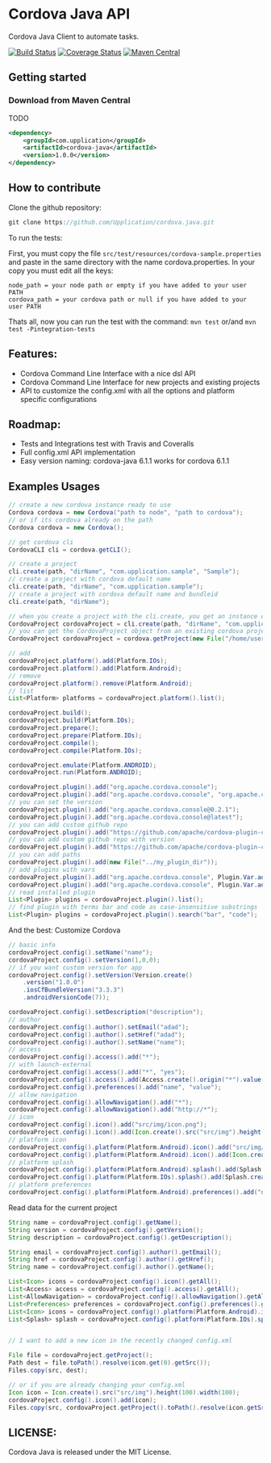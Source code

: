 # Cordova Java API

Cordova Java Client to automate tasks.


[![Build Status](https://travis-ci.org/Upplication/cordova-java.svg?branch=master)](https://travis-ci.org/Upplication/cordova-java/builds) [![Coverage Status](https://coveralls.io/repos/github/Upplication/cordova-java/badge.svg?branch=master)](https://coveralls.io/github/Upplication/cordova-java?branch=master) [![Maven Central](https://maven-badges.herokuapp.com/maven-central/com.upplication/cordova-java/badge.svg)](https://maven-badges.herokuapp.com/maven-central/com.upplication/cordova-java)

## Getting started

### Download from Maven Central

TODO

```XML
<dependency>
	<groupId>com.upplication</groupId>
	<artifactId>cordova-java</artifactId>
	<version>1.0.0</version>
</dependency>
```

## How to contribute

Clone the github repository:

```java
git clone https://github.com/Upplication/cordova.java.git
```

To run the tests:

First, you must copy the file `src/test/resources/cordova-sample.properties` and paste in the same directory with the name cordova.properties. In your copy you must edit all the keys:

```
node_path = your node path or empty if you have added to your user PATH
cordova_path = your cordova path or null if you have added to your user PATH
```

Thats all, now you can run the test with the command: `mvn test` or/and `mvn test -Pintegration-tests`

## Features:

* Cordova Command Line Interface with a nice dsl API
* Cordova Command Line Interface for new projects and existing projects
* API to customize the config.xml with all the options and platform specific configurations

## Roadmap:

* Tests and Integrations test with Travis and Coveralls
* Full config.xml API implementation
* Easy version naming: cordova-java 6.1.1 works for cordova 6.1.1


## Examples Usages

```java
// create a new cordova instance ready to use
Cordova cordova = new Cordova("path to node", "path to cordova");
// or if its cordova already on the path
Cordova cordova = new Cordova();
```

```java
// get cordova cli
CordovaCLI cli = cordova.getCLI();
```

```java
// create a project
cli.create(path, "dirName", "com.upplication.sample", "Sample");
// create a project with cordova default name
cli.create(path, "dirName", "com.upplication.sample"); 
// create a project with cordova default name and bundleid
cli.create(path, "dirName"); 
```

```java
// when you create a project with the cli.create, you get an instance of the current cordovaProject
CordovaProject cordovaProject = cli.create(path, "dirName", "com.upplication.sample", "Sample");
// you can get the CordovaProject object from an existing cordova project
CordovaProject cordovaProject = cordova.getProject(new File("/home/user/projects/existing-project"));
```

```java
// add
cordovaProject.platform().add(Platform.IOs);
cordovaProject.platform().add(Platform.Android);
// remove
cordovaProject.platform().remove(Platform.Android);
// list
List<Platform> platforms = cordovaProject.platform().list();
```

```java
cordovaProject.build();
cordovaProject.build(Platform.IOs);
cordovaProject.prepare();
cordovaProject.prepare(Platform.IOs);
cordovaProject.compile();
cordovaProject.compile(Platform.IOs);
```

```java
cordovaProject.emulate(Platform.ANDROID);
cordovaProject.run(Platform.ANDROID);
```

```java
cordovaProject.plugin().add("org.apache.cordova.console");
cordovaProject.plugin().add("org.apache.cordova.console", "org.apache.cordova.device");
// you can set the version
cordovaProject.plugin().add("org.apache.cordova.console@0.2.1");
cordovaProject.plugin().add("org.apache.cordova.console@latest");
// you can add custom github repo
cordovaProject.plugin().add("https://github.com/apache/cordova-plugin-console.git");
// you can add custom github repo with version
cordovaProject.plugin().add("https://github.com/apache/cordova-plugin-console.git@latest");
// you can add paths
cordovaProject.plugin().add(new File("../my_plugin_dir"));
// add plugins with vars
cordovaProject.plugin().add("org.apache.cordova.console", Plugin.Var.add("variable"));
cordovaProject.plugin().add("org.apache.cordova.console", Plugin.Var.add("variable"), Plugin.Var.add("anotherOne"));
// read installed plugin
List<Plugin> plugins = cordovaProject.plugin().list();
// find plugin with terms bar and code as case-insensitive substrings
List<Plugin> plugins = cordovaProject.plugin().search("bar", "code");
```

And the best: Customize Cordova

```java
// basic info
cordovaProject.config().setName("name");
cordovaProject.config().setVersion(1,0,0);
// if you want custom version for app
cordovaProject.config().setVersion(Version.create()
    .version("1.0.0")
    .iosCfBundleVersion("3.3.3")
    .androidVersionCode(7));

cordovaProject.config().setDescription("description");
// author
cordovaProject.config().author().setEmail("adad");
cordovaProject.config().author().setHref("adad");
cordovaProject.config().author().setName("name");
// access
cordovaProject.config().access().add("*");
// with launch-external
cordovaProject.config().access().add("*", "yes");
cordovaProject.config().access().add(Access.create().origin("*").value("disable").subdomains(true));
cordovaProject.config().preferences().add("name", "value");
// allow navigation
cordovaProject.config().allowNavigation().add("*");
cordovaProject.config().allowNavigation().add("http://*");
// icon
cordovaProject.config().icon().add("src/img/icon.png");
cordovaProject.config().icon().add(Icon.create().src("src/img").height(100).width(100).density("zsdad"));
// platform icon
cordovaProject.config().platform(Platform.Android).icon().add("src/img/android/icon.png")
cordovaProject.config().platform(Platform.Android).icon().add(Icon.create().src("src/img").density("ldpi"));
// platform splash
cordovaProject.config().platform(Platform.Android).splash().add(Splash.create().src("dest/splash.png").density("low"));
cordovaProject.config().platform(Platform.IOs).splash().add(Splash.create().src("dest/splash.png").width(320).height(100));
// platform preferences
cordovaProject.config().platform(Platform.Android).preferences().add("name", "value");
```

Read data for the current project

```java
String name = cordovaProject.config().getName();
String version = cordovaProject.config().getVersion();
String description = cordovaProject.config().getDescription();

String email = cordovaProject.config().author().getEmail();
String href = cordovaProject.config().author().getHref();
String name = cordovaProject.config().author().getName();

List<Icon> icons = cordovaProject.config().icon().getAll();
List<Access> access = cordovaProject.config().access().getAll();
List<AllowNavigation> = cordovaProject.config().allowNavigation().getAll();
List<Preferences> preferences = cordovaProject.config().preferences().getAll();
List<Icon> icons = cordovaProject.config().platform(Platform.Android).icon().getAll();
List<Splash> splash = cordovaProject.config().platform(Platform.IOs).splash().getAll();


// I want to add a new icon in the recently changed config.xml

File file = cordovaProject.getProject();
Path dest = file.toPath().resolve(icon.get(0).getSrc());
Files.copy(src, dest);

// or if you are already changing your config.xml
Icon icon = Icon.create().src("src/img").height(100).width(100);
cordovaProject.config().icon().add(icon);
Files.copy(src, cordovaProject.getProject().toPath().resolve(icon.getSrc()));
```

## LICENSE:

Cordova Java is released under the MIT License.

